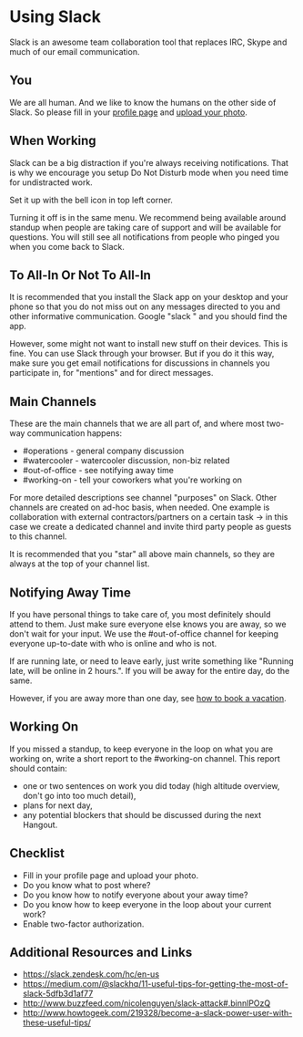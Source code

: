 # Using Slack

Slack is an awesome team collaboration tool that replaces IRC, Skype and much of our email communication.

## You

We are all human. And we like to know the humans on the other side of Slack. So please fill in your [profile page](https://niteo.slack.com/account/profile) and [upload your photo](https://niteo.slack.com/account/photo).

## When Working

Slack can be a big distraction if you're always receiving notifications. That is why we encourage you setup Do Not Disturb mode when you need time for undistracted work.

Set it up with the bell icon in top left corner.

Turning it off is in the same menu. We recommend being available around standup when people are taking care of support and will be available for questions. You will still see all notifications from people who pinged you when you come back to Slack.

## To All-In Or Not To All-In

It is recommended that you install the Slack app on your desktop and your phone so that you do not miss out on any messages directed to you and other informative communication. Google "slack <your platform>" and you should find the app.

However, some might not want to install new stuff on their devices. This is fine. You can use Slack through your browser. But if you do it this way, make sure you get email notifications for discussions in channels you participate in, for "mentions" and for direct messages.

## Main Channels

These are the main channels that we are all part of, and where most two-way communication happens:

* #operations - general company discussion
* #watercooler - watercooler discussion, non-biz related
* #out-of-office - see notifying away time
* #working-on - tell your coworkers what you're working on

For more detailed descriptions see channel "purposes" on Slack. Other channels are created on ad-hoc basis, when needed. One example is collaboration with external contractors/partners on a certain task -> in this case we create a dedicated channel and invite third party people as guests to this channel.

It is recommended that you "star" all above main channels, so they are always at the top of your channel list.


## Notifying Away Time

If you have personal things to take care of, you most definitely should attend to them. Just make sure everyone else knows you are away, so we don't wait for your input. We use the #out-of-office channel for keeping everyone up-to-date with who is online and who is not.

If are running late, or need to leave early, just write something like "Running late, will be online in 2 hours.". If you will be away for the entire day, do the same.

However, if you are away more than one day, see [how to book a vacation](../people/benefits.md#booking-vacation).

## Working On

If you missed a standup, to keep everyone in the loop on what you are working on, write a short report to the #working-on channel. This report should contain:

* one or two sentences on work you did today (high altitude overview, don't go into too much detail),
* plans for next day,
* any potential blockers that should be discussed during the next Hangout.

## Checklist

* Fill in your profile page and upload your photo.
* Do you know what to post where?
* Do you know how to notify everyone about your away time?
* Do you know how to keep everyone in the loop about your current work?
* Enable two-factor authorization.

## Additional Resources and Links

* https://slack.zendesk.com/hc/en-us
* https://medium.com/@slackhq/11-useful-tips-for-getting-the-most-of-slack-5dfb3d1af77
* http://www.buzzfeed.com/nicolenguyen/slack-attack#.binnlPOzQ
* http://www.howtogeek.com/219328/become-a-slack-power-user-with-these-useful-tips/
